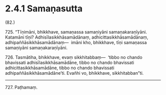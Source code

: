 

# 2.4.1 Samaṇasutta




(82.)

725\. “Tīṇimāni, bhikkhave, samaṇassa samaṇiyāni samaṇakaraṇīyāni. Katamāni tīṇi? Adhisīlasikkhāsamādānaṃ, adhicittasikkhāsamādānaṃ, adhipaññāsikkhāsamādānaṃ—  imāni kho, bhikkhave, tīṇi samaṇassa samaṇiyāni samaṇakaraṇīyāni.

726\. Tasmātiha, bhikkhave, evaṃ sikkhitabbaṃ—  ‘tibbo no chando bhavissati adhisīlasikkhāsamādāne, tibbo no chando bhavissati adhicittasikkhāsamādāne, tibbo no chando bhavissati adhipaññāsikkhāsamādāne’ti. Evañhi vo, bhikkhave, sikkhitabban”ti.

---

727\. Paṭhamaṃ.





